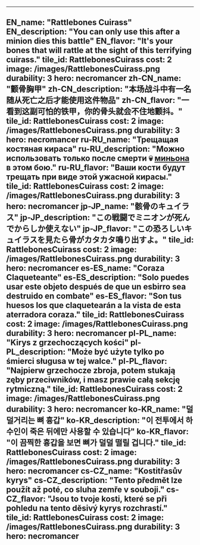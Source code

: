 ---

EN_name: "Rattlebones Cuirass"
EN_description: "You can only use this after a minion dies this battle"
EN_flavor: "It's your bones that will rattle at the sight of this terrifying cuirass."
tile_id: RattlebonesCuirass
cost: 2
image: /images/RattlebonesCuirass.png
durability: 3
hero: necromancer
zh-CN_name: "颤骨胸甲"
zh-CN_description: "本场战斗中有一名随从死亡之后才能使用这件物品"
zh-CN_flavor: "一看到这副可怕的铁甲，你的骨头就会不住地颤抖。"
tile_id: RattlebonesCuirass
cost: 2
image: /images/RattlebonesCuirass.png
durability: 3
hero: necromancer
ru-RU_name: "Трещащая костяная кираса"
ru-RU_description: "Можно использовать только после смерти 💀 <u>миньона</u> в этом бою."
ru-RU_flavor: "Ваши кости будут трещать при виде этой ужасной кирасы."
tile_id: RattlebonesCuirass
cost: 2
image: /images/RattlebonesCuirass.png
durability: 3
hero: necromancer
jp-JP_name: "骸骨のキュイラス"
jp-JP_description: "この戦闘でミニオンが死んでからしか使えない"
jp-JP_flavor: "この恐ろしいキュイラスを見たら骨がカタカタ鳴り出すよ。"
tile_id: RattlebonesCuirass
cost: 2
image: /images/RattlebonesCuirass.png
durability: 3
hero: necromancer
es-ES_name: "Coraza Claqueteante"
es-ES_description: "Solo puedes usar este objeto después de que un esbirro sea destruido en combate"
es-ES_flavor: "Son tus huesos los que claquetearán a la vista de esta aterradora coraza."
tile_id: RattlebonesCuirass
cost: 2
image: /images/RattlebonesCuirass.png
durability: 3
hero: necromancer
pl-PL_name: "Kirys z grzechoczących kości"
pl-PL_description: "Może być użyte tylko po śmierci sługusa w tej walce."
pl-PL_flavor: "Najpierw grzechocze zbroja, potem stukają zęby przeciwników, i masz prawie całą sekcję rytmiczną."
tile_id: RattlebonesCuirass
cost: 2
image: /images/RattlebonesCuirass.png
durability: 3
hero: necromancer
ko-KR_name: "덜덜거리는 뼈 흉갑"
ko-KR_description: "이 전투에서 하수인이 죽은 뒤에만 사용할 수 있습니다"
ko-KR_flavor: "이 끔찍한 흉갑을 보면 뼈가 덜덜 떨릴 겁니다."
tile_id: RattlebonesCuirass
cost: 2
image: /images/RattlebonesCuirass.png
durability: 3
hero: necromancer
cs-CZ_name: "Kostitřasův kyrys"
cs-CZ_description: "Tento předmět lze použít až poté, co sluha zemře v souboji."
cs-CZ_flavor: "Jsou to tvoje kosti, které se při pohledu na tento děsivý kyrys rozchrastí."
tile_id: RattlebonesCuirass
cost: 2
image: /images/RattlebonesCuirass.png
durability: 3
hero: necromancer
---